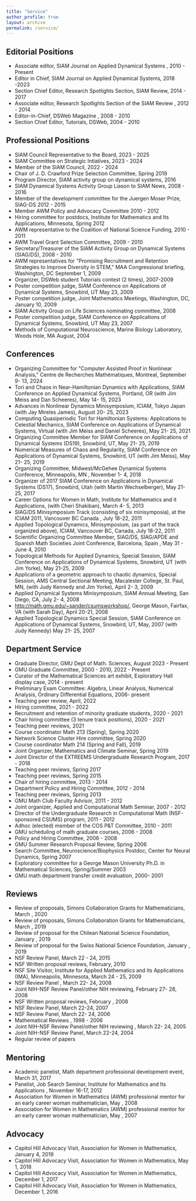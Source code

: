 ```yaml
---
title: "Service"
author_profile: true
layout: archive
permalink: /service/
---
```


## Editorial Positions
  
 - Associate editor, SIAM Journal on Applied Dynamical Systems	,		2010 - Present
 - Editor in Chief, SIAM Journal on Applied Dynamical Systems,		2018 -2023
 - Section Chief Editor, Research Spotlights Section, SIAM Review,			2014	- 2017
 - Associate editor, Research Spotlights Section of the SIAM Review	,		 2012 -		 2014
 - Editor-in-Chief, DSWeb Magazine	,		 2008	 -	 2010
 - Section Chief Editor, Tutorials, DSWeb,			 2004	 -	 2010
 
## Professional Positions
 
 - SIAM Council Representative to the Board,			 2023 -		 2025
 - SIAM Committee on Strategic Intiatives,			 2023	 -	 2024
 - Member of the SIAM Council,			 2022	 -	 2024
 - Chair of J. D. Crawford Prize Selection Committee,			Spring 2019 
 - Program Director, SIAM activity group on dynamical systems,			2016 
 - SIAM Dynamical Systems Activity Group Liason to SIAM News,			2008 -		2016
 - Member of the development committee for the Juergen Moser Prize, SIAG-DS		 2012 -	 2015
 - Member AWM Policy and Advocacy Committee		2010	 -	 2012
 - Hiring committee for postdocs, Institute for Mathematics and Its Applications, Minnesota,			Spring 2012	 
 - AWM representative to the Coalition of National Science Funding,		 2010	 -	 2011
 - AWM Travel Grant Selection Committee,			 2009 -	 2010
 - Secretary/Treasurer of the SIAM Activity Group on Dynamical Systems (SIAG/DS),			 2008 -		2010
 - AWM representatives for "Promising Recruitment and Retention Strategies to Improve Diversity in STEM," MAA Congressional briefing, Washington, DC		September 1, 2009
 - Organizer, DSWeb student Tutorials contest (2 times),		2007-2009
 - Poster competition judge, SIAM Conference on Applications of Dynamical Systems, Snowbird, UT		May 23, 2009	
 - Poster competition judge, Joint Mathematics Meetings, Washington, DC,			January 10, 2009
 - SIAM Activity Group on Life Sciences nominating committee,			 2008	 
 - Poster competition judge, SIAM Conference on Applications of Dynamical Systems, Snowbird, UT		May 23, 2007 
 - Methods of Computational Neuroscience, Marine Biology Laboratory, Woods Hole, MA		August, 2004	
 
## Conferences

 - Organizing Committee for "Computer Assisted Proof in Nonlinear Analysis," Centre de Recherches Mathématiques, Montreal,		September 9- 13, 2024
 - Tori and Chaos in Near-Hamiltonian Dynamics with Applications, SIAM Conference on Applied Dynamical Systems, Portland, OR  (with Jim Meiss and Dan Scheeres),		May 14- 15, 2023
 - Advances in Nonlinear Dynamics Minisymposium, ICIAM, Tokyo Japan (with Jay Mireles James),		August 20- 25, 2023
  - Computing Quasiperiodic Tori for Hamiltonian Systems: Applications to Celestial Mechanics, SIAM Conference on Applications of Dynamical Systems, Virtual (with Jim Meiss and Daniel Scheeres),		May 21- 25, 2021
 - Organizing Committee Member for SIAM Conference on Applications of Dynamical Systems (DS19), Snowbird, UT,		May 21- 25, 2019
 - Numerical Measures of Chaos and Regularity, SIAM Conference on Applications of Dynamical Systems, Snowbird, UT (with Jim Meiss),		May 21- 25, 2019
 - Organizing Committee, Midwest/McGehee Dynamical Systems Conference,  Minneapolis, MN	,	November 1- 4, 2018
 - Organizer of 2017 SIAM Conference on Applications in Dynamical Systems (DS17), Snowbird, Utah (with Martin Wechselberger),		May 21-25, 2017
 - Career Options for Women in Math, Institute for Mathematics and it Applications,  (with Cheri Shakiban),		March 4- 5, 2013
 - SIAG/DS Minisymposium Track (consisting of six minisymposia), at the ICIAM 2011, Vancouver BC Canada	,	July 18-22, 2011
 - Applied Topological Dynamics, Minisymposium, (as part of the track organized above), ICIAM, Vancouver BC, Canada,		July 18-22, 2011 
 - Scientific Organizing Committee Member, SIAG/DS, SIAG/APDE and Spanish Math Societies Joint Conference, Barcelona, Spain	,	May 31 - June 4, 2010
 - Topological Methods for Applied Dynamics, Special Session, SIAM Conference on Applications of Dynamical Systems, Snowbird, UT (with Jim Yorke),		May 21-25, 2009
 - Applications of a geometric approach to chaotic dynamics, Special Session, AMS Central Sectional Meeting, Macalester College, St. Paul, MN, (with Judy Kennedy and Jim Yorke),		April 2- 3, 2009
 - Applied Dynamical Systems Minisymposium, SIAM Annual Meeting, San Diego, CA,		July 2- 4, 2008
 - http://math.gmu.edu/~sander/csumsworkshop/, George Mason, Fairfax, VA (with Sarah Day),		April 20-21, 2008
 - Applied Topological Dynamics Special Session, SIAM Conference on Applications of Dynamical Systems, Snowbird, UT, May, 2007 (with Judy Kennedy)		May 21- 25, 2007

## Department Service 

 - Graduate Director, GMU Dept of Math. Sciences,		August  2023 -		Present
 - GMU Graduate Committee,			2000	 -	 2010, 2022	 -	Present
 - Curator of the Mathematical Sciences art exhibit, Exploratory Hall display case,			 2014 -		 present
 - Preliminary Exam Committee: Algebra, Linear Analysis, Numerical Analysis, Ordinary Differential Equations,			 2006- present
 - Teaching peer review,			April, 2022
 - Hiring committee,	 		2021 - 2022
 - Recruitment and retention of minority graduate students,			2020 -	2021
 - Chair hiring committee (3 tenure track positions),		2020 -	2021
 - Teaching peer reviews,	 		 2021	
 - Course coordinator Math 213 (Spring),			Spring 2020
 - Network Science Cluster Hire committee,			Spring 2020
 - Course coordinator Math 214 (Spring and Fall),			2019
 - Joint Organizer, Mathematics and Climate Seminar,			Spring 2019
 - Joint Director of the EXTREEMS Undergraduate Research Program,			2017 - 2018
 - Teaching peer reviews,	 		Spring 2017	 
 - Teaching peer reviews,	 		Spring 2015	 
 - Chair of hiring committee,			 2013	 -	 2014
 - Department Policy and Hiring Committee,			 2012 -	 2014
 - Teaching peer reviews,	 		Spring 2013	 
 - GMU Math Club Faculty Advisor,			2011	- 2012
 - Joint organizer, Applied and Computational Math Seminar,			 2007	 -	 2012
 - Director of the Undergraduate Research in Computational Math (NSF-sponsored CSUMS) program,			 2011 -	2012
 - Adhoc (elected) member of the COS P&T Committee,			 2010 -	 2011			 
 - GMU scheduling of math graduate courses,		2006 -	2008
 - Policy and Hiring Committee,			 2006 -	 2008
 - GMU Summer Research Proposal Review,		Spring	 2006 
 - Search Committee, Neuroscience/Biophysics Postdoc, Center for Neural Dynamics,		Spring 2007	
 - Exploratory committee for a George Mason University Ph.D. in Mathematical Sciences,			Spring/Summer 2003
 - GMU math department transfer credit evaluation,			 2000- 2001


## Reviews 

 - Review of proposals, Simons Collaboration Grants for Mathematicians,			March , 2020	 
 - Review of proposals, Simons Collaboration Grants for Mathematicians,			March , 2019
 - Review of proposal for the Chilean National Science Foundation,			January , 2019 
 - Review of proposal for the Swiss National Science Foundation,			January , 2019
 - NSF Review Panel,			March 22	 - 24, 2015
 - NSF Written proposal reviews,			February, 2010 
 - NSF Site Visitor, Institute for Applied Mathematics and its Applications (IMA), Minneapolis, Minnesota,			March 24 -	25, 2009
 - NSF Review Panel	,		March 22- 24, 2008
 - Joint NIH-NSF Review Panel/other NIH reviewing,			February 27- 28, 2008
 - NSF Written proposal reviews,			February , 2008	
 - NSF Review Panel,			March 22-24, 2007
 - NSF Review Panel,			March 22- 24, 2006
 - Mathematical Reviews	,		 1998	 -	2006
 - Joint NIH-NSF Review Panel/other NIH reviewing	,		March 22- 24, 2005
 - Joint NIH-NSF Review Panel,			March 22-24, 2004
  - Regular review of papers  <!--- Journal of Mathematical Analysis and Applications, Mathematics Magazine, Nonlinear Analysis, , Physical Review Letters, Journal of Mathematical Biology, Scholarpedia, Journal of Computational Neuroscience, Applied Mathematics and Optimization , Physical Review E, Nonlinearity, Fractals, Mathematical Methods in the Applied Sciences, SIADS, SIAM Review, Journal of Physics A, SIAM Undergraduate Research Online, Journal of Difference Equations and Applications, Mathematics and Computers in Simulation, Discrete and Continuous Dynamical Systems Series B, Physics Letters A, International Journal for Bifurcation and Chaos, Journal of Difference Equations and Applications, Physica D, Qualitative Theory of Dynamical Systems, Springer Series, Journal of Differential Equations, Association for Women in Mathematics: The First Fifty Years, Chaos, PSAPM, PSAPM, Chaos, Chaos)		January 15, 1996	January 15, 2027 --->

## Mentoring 
 
 - Academic panelist, Math department professional development event,		March 31, 2017	
 - Panelist, Job Search Seminar, Institute for Mathematics and Its Applications	,	November 16-17, 2012
 - Association for Women in Mathematics (AWM) professional mentor for an early career woman mathematician,		May , 2008	
 - Association for Women in Mathematics (AWM) professional mentor for an early career woman mathematician,		May , 2007	

## Advocacy
 
 - Capitol Hill Advocacy Visit, Association for Women in Mathematics,		January 4, 2019
 - Capitol Hill Advocacy Visit, Association for Women in Mathematics,		May 1, 2018	
 - Capitol Hill Advocacy Visit, Association for Women in Mathematics,		December 1, 2017	
 - Capitol Hill Advocacy Visit, Association for Women in Mathematics,		December 1, 2016	
